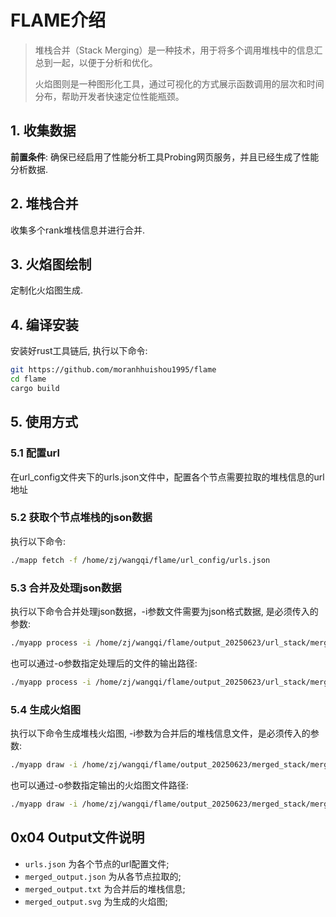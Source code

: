 # FLAME介绍

>堆栈合并（Stack Merging）是一种技术，用于将多个调用堆栈中的信息汇总到一起，以便于分析和优化。
>
>火焰图则是一种图形化工具，通过可视化的方式展示函数调用的层次和时间分布，帮助开发者快速定位性能瓶颈。

## 1. 收集数据

**前置条件**: 确保已经启用了性能分析工具Probing网页服务，并且已经生成了性能分析数据.

## 2. 堆栈合并

收集多个rank堆栈信息并进行合并.

## 3. 火焰图绘制

定制化火焰图生成.

## 4. 编译安装

安装好rust工具链后, 执行以下命令:
  
```bash
git https://github.com/moranhhuishou1995/flame
cd flame
cargo build
```

## 5. 使用方式

### 5.1 配置url

在url_config文件夹下的urls.json文件中，配置各个节点需要拉取的堆栈信息的url地址

### 5.2 获取个节点堆栈的json数据

执行以下命令:

```bash
./mapp fetch -f /home/zj/wangqi/flame/url_config/urls.json
```

### 5.3 合并及处理json数据

执行以下命令合并处理json数据，-i参数文件需要为json格式数据, 是必须传入的参数:

```bash
./myapp process -i /home/zj/wangqi/flame/output_20250623/url_stack/merged_output.json
```

也可以通过-o参数指定处理后的文件的输出路径:

```bash
./myapp process -i /home/zj/wangqi/flame/output_20250623/url_stack/merged_output.json -o /home/zj/wangqi/flame/output_20250623/merged_stack/
```

### 5.4 生成火焰图

执行以下命令生成堆栈火焰图, -i参数为合并后的堆栈信息文件，是必须传入的参数:

```bash
./myapp draw -i /home/zj/wangqi/flame/output_20250623/merged_stack/merged_output.txt
```

也可以通过-o参数指定输出的火焰图文件路径:

```bash
./myapp draw -i /home/zj/wangqi/flame/output_20250623/merged_stack/merged_output.txt -o /home/zj/wangqi/flame/output_20250623/flame_svg
```

## 0x04 Output文件说明

- `urls.json` 为各个节点的url配置文件;
- `merged_output.json` 为从各节点拉取的;
- `merged_output.txt` 为合并后的堆栈信息;
- `merged_output.svg` 为生成的火焰图;
